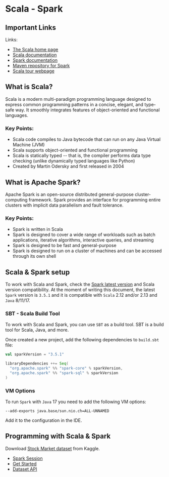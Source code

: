 # Scala - Spark

## Important Links

Links:
- [The Scala home page](https://www.scala-lang.org/)
- [Scala documentation](https://docs.scala-lang.org/)
- [Spark documentation](https://spark.apache.org/docs/latest/)
- [Maven repository for Spark](https://mvnrepository.com/artifact/org.apache.spark)
- [Scala tour webpage](https://docs.scala-lang.org/tour/tour-of-scala.html)

## What is Scala?

Scala is a modern multi-paradigm programming language designed to express common programming patterns in a concise, elegant, and type-safe way. It smoothly integrates features of object-oriented and functional languages.

### Key Points:
- Scala code compiles to Java bytecode that can run on any Java Virtual Machine (JVM)
- Scala supports object-oriented and functional programming
- Scala is statically typed -- that is, the compiler performs data type checking (unlike dynamically typed languages like Python)
- Created by Martin Odersky and first released in 2004

## What is Apache Spark?

Apache Spark is an open-source distributed general-purpose cluster-computing framework. Spark provides an interface for programming entire clusters with implicit data parallelism and fault tolerance.

### Key Points:
- Spark is written in Scala
- Spark is designed to cover a wide range of workloads such as batch applications, iterative algorithms, interactive queries, and streaming
- Spark is designed to be fast and general-purpose
- Spark is designed to run on a cluster of machines and can be accessed through its own shell

## Scala & Spark setup

To work with Scala and Spark, check the [Spark latest version](https://spark.apache.org/docs/latest/) and Scala version compatibility. At the moment of writing this document, the latest `Spark` version is `3.5.1` and it is compatible with `Scala` 2.12 and/or 2.13 and `Java` 8/11/17.

### SBT - Scala Build Tool

To work with Scala and Spark, you can use `SBT` as a build tool. SBT is a build tool for Scala, Java, and more.

Once created a new project, add the following dependencies to `build.sbt` file:

```scala
val sparkVersion = "3.5.1"

libraryDependencies ++= Seq(
  "org.apache.spark" %% "spark-core" % sparkVersion,
  "org.apache.spark" %% "spark-sql" % sparkVersion
)
```

### VM Options

To run `Spark` with `Java` 17 you need to add the following VM options:

```shell
--add-exports java.base/sun.nio.ch=ALL-UNNAMED
```

Add it to the configuration in the IDE.


## Programming with Scala & Spark

Download [Stock Market dataset](https://www.kaggle.com/datasets/jacksoncrow/stock-market-dataset) from Kaggle.

- [Spark Session](src/main/scala/README.md)
- [Get Started](src/main/scala/get_started/README.md)
- [Dataset API](src/main/scala/dataset_api/README.md)
